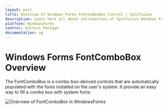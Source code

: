 ```yaml
---
layout: post
title: Overview of Windows Forms FontComboBox Control | Syncfusion
description: Learn here all about introduction of Syncfusion Windows Forms FontComboBox control, its elements, and more details.
platform: WindowsForms
control: Editors Package
documentation: ug
---
```



# Windows Forms FontComboBox Overview

The FontComboBox is a combo box-derived controls that are automatically populated with the fonts installed on the user's system. It provide an easy way to fill a combo box with system fonts.

![Overview of FontComboBox in WindowsForms](overview_images/windowsforms-font-combo-box-overview.jpeg) 



